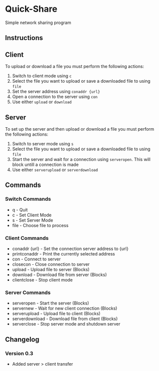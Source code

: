 # Quick-Share
Simple network sharing program

## Instructions
## Client
To upload or download a file you must perform the following actions:
1. Switch to client mode using `c`
2. Select the file you want to upload or save a downloaded file to using `file`
3. Set the server address using `conaddr {url}`
4. Open a connection to the server using `con`
5. Use either `upload` or `download`

## Server
To set up the server and then upload or download a file you must perform the following actions:
1. Switch to server mode using `s`
2. Select the file you want to upload or save a downloaded file to using `file`
3. Start the server and wait for a connection using `serveropen`. This will block untill a connection is made
4. Use either `serverupload` or `serverdownload`

## Commands
### Switch Commands
* q - Quit
* c - Set Client Mode
* s - Set Server Mode
* file - Choose file to process

### Client Commands
* conaddr {url} - Set the connection server address to {url}
* printconaddr - Print the currently selected address
* con - Connect to server
* closecon - Close connection to server
* upload - Upload file to server (Blocks)
* download - Download file from server (Blocks)
* clientclose - Stop client mode

### Server Commands
* serveropen - Start the server (Blocks)
* servernew - Wait for new client connection (Blocks)
* serverupload - Upload file to client (Blocks)
* serverdownload - Download file from client (Blocks)
* serverclose - Stop server mode and shutdown server
		
## Changelog
### Version 0.3
* Added server > client transfer
